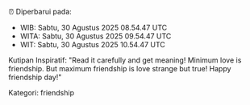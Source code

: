⏰ Diperbarui pada:
- WIB: Sabtu, 30 Agustus 2025 08.54.47 UTC
- WITA: Sabtu, 30 Agustus 2025 09.54.47 UTC
- WIT: Sabtu, 30 Agustus 2025 10.54.47 UTC

Kutipan Inspiratif:
"Read it carefully and get meaning! Minimum love is friendship. But maximum friendship is love strange but true! Happy friendship day!"


Kategori: friendship

